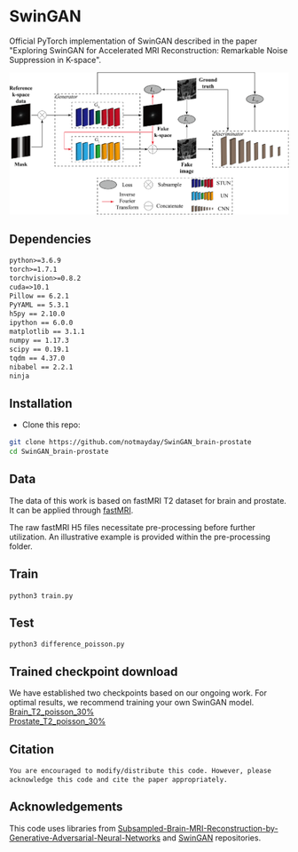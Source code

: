 # SwinGAN

Official PyTorch implementation of SwinGAN described in the paper "Exploring SwinGAN for Accelerated MRI Reconstruction: Remarkable Noise Suppression in K-space".

<div align="center">
<img src="./asserts/framework.png" width="800px">
</div>

## Dependencies

```
python>=3.6.9
torch>=1.7.1
torchvision>=0.8.2
cuda=>10.1
Pillow == 6.2.1
PyYAML == 5.3.1
h5py == 2.10.0
ipython == 6.0.0
matplotlib == 3.1.1
numpy == 1.17.3
scipy == 0.19.1
tqdm == 4.37.0
nibabel == 2.2.1
ninja
```

## Installation
- Clone this repo:
```bash
git clone https://github.com/notmayday/SwinGAN_brain-prostate
cd SwinGAN_brain-prostate
```

## Data
The data of this work is based on fastMRI T2 dataset for brain and prostate. It can be applied through [fastMRI](https://fastmri.med.nyu.edu/).
<br />

The raw fastMRI H5 files necessitate pre-processing before further utilization. An illustrative example is provided within the pre-processing folder.

## Train
```
python3 train.py 
```


## Test
```
python3 difference_poisson.py 
```

## Trained checkpoint download

We have established two checkpoints based on our ongoing work. For optimal results, we recommend training your own SwinGAN model.
<br />
[Brain_T2_poisson_30%](https://drive.google.com/file/d/1tXT0GCe8CQoDE2vj5v5v8_QgS0wKpLzP/view?usp=drive_link)
<br />
[Prostate_T2_poisson_30%](https://drive.google.com/file/d/1bBSJblid7wjS7EA24NSKY_t8a5-x6VWy/view?usp=drive_link)

## Citation
```
You are encouraged to modify/distribute this code. However, please acknowledge this code and cite the paper appropriately.
```

## Acknowledgements
This code uses libraries from [Subsampled-Brain-MRI-Reconstruction-by-Generative-Adversarial-Neural-Networks](https://github.com/ItamarDavid/Subsampled-Brain-MRI-Reconstruction-by-Generative-Adversarial-Neural-Networks) and [SwinGAN](https://github.com/learnerzx/SwinGAN) repositories.
